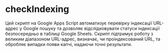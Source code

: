 # checkIndexing
Цей скрипт на Google Apps Script автоматизує перевірку індексації URL-адрес у Google пошуку та дозволяє відслідковувати статуси індексації безпосередньо в таблиці Google Sheets. Скрипт підтримує роботу з великим діапазоном URL-адрес, визначає, чи проіндексований URL, та обробляє випадки появи капчі, надаючи точні результати.
